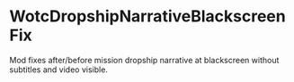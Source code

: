 # WotcDropshipNarrativeBlackscreenFix
Mod fixes after/before mission dropship narrative at blackscreen without subtitles  and video visible.
